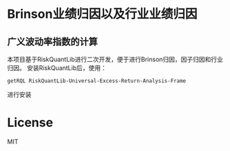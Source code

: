 # Brinson业绩归因以及行业业绩归因
## 广义波动率指数的计算

本项目基于RiskQuantLib进行二次开发，便于进行Brinson归因，因子归因和行业归因。 安装RiskQuantLib后，使用：

`getRQL RiskQuantLib-Universal-Excess-Return-Analysis-Frame`

进行安装

# License
MIT

